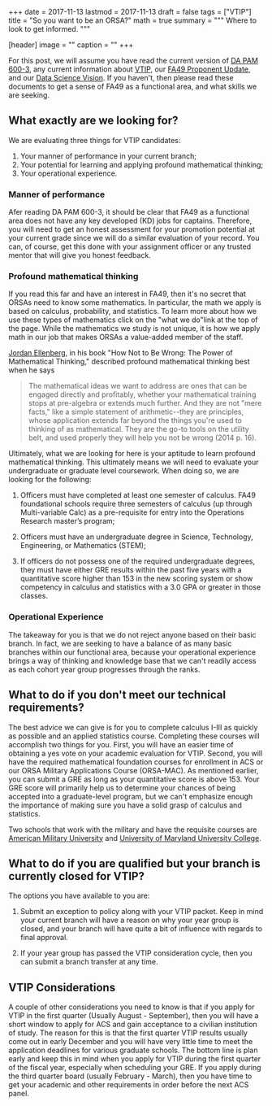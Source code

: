 +++
date = 2017-11-13
lastmod = 2017-11-13
draft = false
tags = ["VTIP"]
title = "So you want to be an ORSA?"
math = true
summary = """
Where to look to get informed. 
"""

[header]
image = ""
caption = ""
+++

For this post, we will assume you have read the current version of [DA PAM 600-3](https://www.milsuite.mil/book/groups/smartbook-da-pam-600-3), any current information about [VTIP](https://www.hrc.army.mil/content/Officers%20Voluntary%20Transfer%20Incentive%20Program%20VTIP), our [FA49 Proponent Update](https://www.milsuite.mil/book/docs/DOC-386817), and our [Data Science Vision](https://www.milsuite.mil/book/docs/DOC-327917).  If you haven't, then please read these documents to get a sense of FA49 as a functional area, and what skills we are seeking. 

## What exactly are we looking for?

We are evaluating three things for VTIP candidates:

 1. Your manner of performance in your current branch;
 2. Your potential for learning and applying profound mathematical thinking;
 3. Your operational experience.
 
### Manner of performance

Afer reading DA PAM 600-3, it should be clear that FA49 as a functional area does not have any key developed (KD) jobs for captains. Therefore, you will need to get an honest assessment for your promotion potential at your current grade since we will do a similar evaluation of your record. You can, of course, get this done with your assignment officer or any trusted mentor that will give you honest feedback. 
 
### Profound mathematical thinking

If you read this far and have an interest in FA49, then it's no secret that ORSAs need to know some mathematics. In particular, the math we apply is based on calculus, probability, and statistics. To learn more about how we use these types of mathematics click on the "what we do"link at the top of the page.  While the mathematics we study is not unique, it is how we apply math in our job that makes ORSAs a value-added member of the staff. 

[Jordan Ellenberg](https://www.amazon.com/How-Not-Be-Wrong-Mathematical/dp/0143127535/ref=sr_1_1?ie=UTF8&qid=1510624732&sr=8-1&keywords=jordan+ellenberg+how+not+to+be+wrong&dpID=51Fi8hXVptL&preST=_SY291_BO1,204,203,200_QL40_&dpSrc=srch), in his book "How Not to Be Wrong: The Power of Mathematical Thinking," described profound mathematical thinking best when he says

> The mathematical ideas we want to address are ones that can be engaged directly and profitably, whether your mathematical training stops at pre-algebra or extends much further. And they are not "mere facts," like a simple statement of arithmetic--they are principles, whose application extends far beyond the things you're used to thinking of as mathematical. They are the go-to tools on the utility belt, and used properly they will help you not be wrong (2014 p. 16).

Ultimately, what we are looking for here is your aptitude to learn profound mathematical thinking. This ultimately means we will need to evaluate your undergraduate or graduate level coursework. When doing so, we are looking for the following:

 1. Officers must have completed at least one semester of calculus. FA49 foundational schools require three semesters of calculus (up through Multi-variable Calc) as a pre-requisite for entry into the Operations Research master’s program;
 
 2. Officers must have an undergraduate degree in Science, Technology, Engineering, or Mathematics (STEM);
 
 3. If officers do not possess one of the required undergraduate degrees, they must have either GRE results within the past five years with a quantitative score higher than 153 in the new scoring system or show competency in calculus and statistics with a 3.0 GPA or greater in those classes. 

### Operational Experience

The takeaway for you is that we do not reject anyone based on their basic branch. In fact, we are seeking to have a balance of as many basic branches within our functional area, because your operational experience brings a way of thinking and knowledge base that we can't readily access as each cohort year group progresses through the ranks.  

## What to do if you don't meet our technical requirements?

The best advice we can give is for you to complete calculus I-III as quickly as possible and an applied statistics course. Completing these courses will accomplish two things for you. First, you will have an easier time of obtaining a yes vote on your academic evaluation for VTIP. Second, you will have the required mathematical foundation courses for enrollment in ACS or our ORSA Military Applications Course (ORSA-MAC). As mentioned earlier, you can submit a GRE as long as your quantitative score is above 153. Your GRE score will primarily help us to determine your chances of being accepted into a graduate-level program, but we can't emphasize enough the importance of making sure you have a solid grasp of calculus and statistics.

Two schools that work with the military and have the requisite courses are [American Military University](http://www.amu.apus.edu/academic/schools/science-technology-engineering-and-math/bachelors/mathematics.html) and [University of Maryland University College](https://www.umuc.edu/academic-programs/course-information.cfm?course=MATH).

## What to do if you are qualified but your branch is currently closed for VTIP?

The options you have available to you are:

1. Submit an exception to policy along with your VTIP packet. Keep in mind your current branch will have a reason on why your year group is closed, and your branch will have quite a bit of influence with regards to final approval.

2. If your year group has passed the VTIP consideration cycle, then you can submit a branch transfer at any time.

## VTIP Considerations

A couple of other considerations you need to know is that if you apply for VTIP in the first quarter (Usually August - September), then you will have a short window to apply for ACS and gain acceptance to a civilian institution of study. The reason for this is that the first quarter VTIP results usually come out in early December and you will have very little time to meet the application deadlines for various graduate schools. The bottom line is plan early and keep this in mind when you apply for VTIP during the first quarter of the fiscal year, especially when scheduling your GRE.  If you apply during the third quarter board (usually February - March), then you have time to get your academic and other requirements in order before the next ACS panel.

